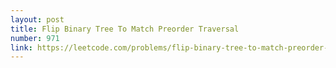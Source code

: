 ```yaml
---
layout: post
title: Flip Binary Tree To Match Preorder Traversal
number: 971
link: https://leetcode.com/problems/flip-binary-tree-to-match-preorder-traversal
---
```

